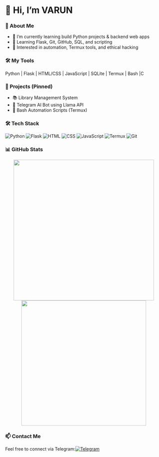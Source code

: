 # 👋 Hi, I’m VARUN

### 🧠 About Me
- 🔭 I’m currently learning build Python projects & backend web apps
- 🌱 Learning Flask, Git, GitHub, SQL, and scripting
- 🤖 Interested in automation, Termux tools, and ethical hacking

### 🛠️ My Tools
Python | Flask | HTML/CSS | JavaScript | SQLite | Termux | Bash |C 

### 🧩 Projects (Pinned)
- 📚 Library Management System  
- 🤖 Telegram AI Bot using Llama API  
- 🐚 Bash Automation Scripts (Termux)  
### 🛠️ Tech Stack
![Python](https://img.shields.io/badge/Python-3776AB?style=for-the-badge&logo=python&logoColor=white)
![Flask](https://img.shields.io/badge/Flask-black?style=for-the-badge&logo=flask)
![HTML](https://img.shields.io/badge/HTML5-E34F26?style=for-the-badge&logo=html5&logoColor=white)
![CSS](https://img.shields.io/badge/CSS3-1572B6?style=for-the-badge&logo=css3&logoColor=white)
![JavaScript](https://img.shields.io/badge/JavaScript-yellow?style=for-the-badge&logo=javascript&logoColor=black)
![Termux](https://img.shields.io/badge/Termux-000000?style=for-the-badge&logo=termux&logoColor=white)
![Git](https://img.shields.io/badge/Git-F05032?style=for-the-badge&logo=git&logoColor=white)

### 📊 GitHub Stats
<p align="center">
  <img src="https://github-readme-stats.vercel.app/api?username=VARUN-KONADA&show_icons=true&theme=tokyonight" width="450"/>
  <img src="https://github-readme-streak-stats.herokuapp.com/?user=VARUN-KONADA&theme=tokyonight" width="400"/>
</p>


### 📫 Contact Me
Feel free to connect via Telegram:[![Telegram](https://img.shields.io/badge/Telegram-2CA5E0?style=flat&logo=telegram&logoColor=white)](https://t.me/AGENT_V)
